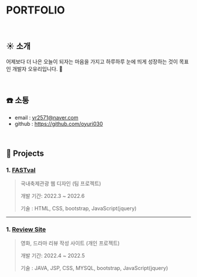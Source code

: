 # PORTFOLIO

</br>

## :sunny: 소개
어제보다 더 나은 오늘이 되자는 마음을 가지고 
하루하루 눈에 띄게 성장하는 것이 목표인 개발자 오유리입니다. :baby_chick:

</br>

## :phone: 소통
- email : yr2571@naver.com
- github : https://github.com/oyuri030

</br>

## :triangular_flag_on_post: Projects
### 1. [FASTval](https://github.com/oyuri030/project_a/blob/main/FASTval.md)
>국내축제관광 웹 디자인 (팀 프로젝트)
>
>개발 기간: 2022.3 ~ 2022.6 
>
>기술 : HTML, CSS, bootstrap, JavaScript(jquery)
>

---

### 1. [Review Site](https://github.com/oyuri030/project_a/blob/main/ReviewSite/Review_Site.md)
>영화, 드라마 리뷰 작성 사이트 (개인 프로젝트)
>
>개발 기간: 2022.4 ~ 2022.5
>
>기술 : JAVA, JSP, CSS, MYSQL, bootstrap, JavaScript(jquery)
>



</br>

